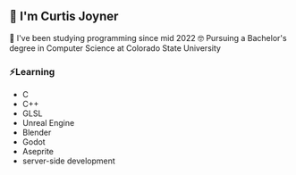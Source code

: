 ## 👋 I'm Curtis Joyner

🌱 I've been studying programming since mid 2022
🤓 Pursuing a Bachelor's degree in Computer Science at Colorado State University

### ⚡Learning

- C
- C++
- GLSL
- Unreal Engine
- Blender
- Godot
- Aseprite
- server-side development

